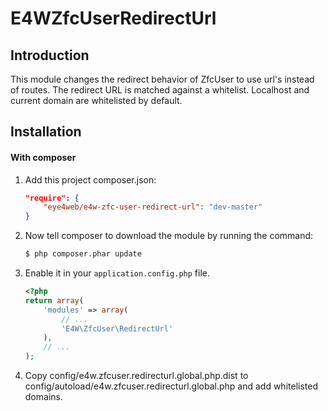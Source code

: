 E4WZfcUserRedirectUrl
=======

Introduction
------------
This module changes the redirect behavior of ZfcUser to use url's instead of routes.
The redirect URL is matched against a whitelist.
Localhost and current domain are whitelisted by default.

Installation
------------
#### With composer

1. Add this project composer.json:

    ```json
    "require": {
        "eye4web/e4w-zfc-user-redirect-url": "dev-master"
    }
    ```

2. Now tell composer to download the module by running the command:

    ```bash
    $ php composer.phar update
    ```

3. Enable it in your `application.config.php` file.

    ```php
    <?php
    return array(
        'modules' => array(
            // ...
            'E4W\ZfcUser\RedirectUrl'
        ),
        // ...
    );
    ```

4. Copy config/e4w.zfcuser.redirecturl.global.php.dist to config/autoload/e4w.zfcuser.redirecturl.global.php and add
whitelisted domains.
